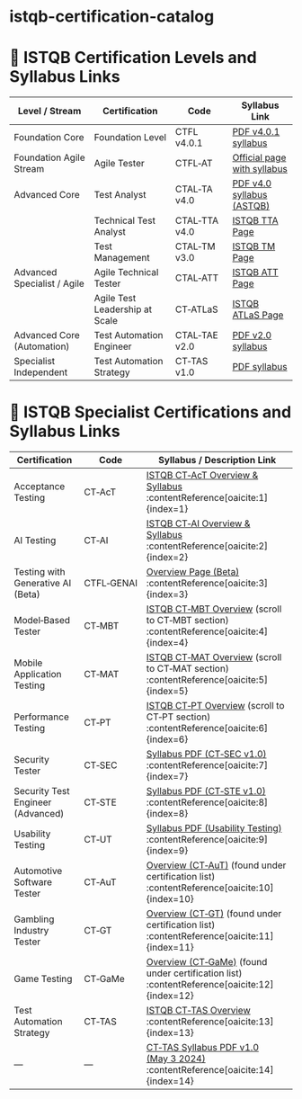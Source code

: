 # istqb-certification-catalog
# 📘 ISTQB Certification Levels and Syllabus Links

| **Level / Stream**             | **Certification**                     | **Code**       | **Syllabus Link**                                   |
|-------------------------------|----------------------------------------|----------------|------------------------------------------------------|
| Foundation Core               | Foundation Level                      | CTFL v4.0.1    | [PDF v4.0.1 syllabus](https://istqb.org/?download_id=3345&sdm_process_download=1) |
| Foundation Agile Stream      | Agile Tester                          | CTFL‑AT        | [Official page with syllabus](https://istqb.org/certifications/certified-tester-foundation-level-agile-tester-ctfl-at/) |
| Advanced Core                | Test Analyst                          | CTAL‑TA v4.0   | [PDF v4.0 syllabus (ASTQB)](https://astqb.org/assets/documents/ISTQB-CTAL-TA-Syllabus-v4.0-EN-4.pdf) |
|                               | Technical Test Analyst                | CTAL‑TTA v4.0  | [ISTQB TTA Page](https://istqb.org/certifications/certified-tester-advanced-level-technical-test-analyst-ctal-tta-v4-0/) |
|                               | Test Management                       | CTAL‑TM v3.0   | [ISTQB TM Page](https://istqb.org/certifications/certified-tester-advanced-level-test-management-ctal-tm-v3-0/) |
| Advanced Specialist / Agile  | Agile Technical Tester                | CTAL‑ATT       | [ISTQB ATT Page](https://istqb.org/certifications/certified-tester-advanced-level-agile-technical-tester-ctal-att/) |
|                               | Agile Test Leadership at Scale        | CT‑ATLaS       | [ISTQB ATLaS Page](https://istqb.org/certifications/certified-tester-agile-test-leadership-at-scale-ct-atlas/) |
| Advanced Core (Automation)   | Test Automation Engineer              | CTAL‑TAE v2.0  | [PDF v2.0 syllabus](https://www.gasq.org/files/content/iqbohs/images/logo/ISTQB_CTAL-TAE_Syllabus_v2.0.pdf) |
| Specialist Independent       | Test Automation Strategy              | CT‑TAS v1.0    | [PDF syllabus](https://www.bcs.org/media/xiqglmbk/istqb-test-automation-strategy-syllabus.pdf) |

# 📘 ISTQB Specialist Certifications and Syllabus Links

| **Certification**                  | **Code**   | **Syllabus / Description Link**                                                                 |
|------------------------------------|------------|--------------------------------------------------------------------------------------------------|
| Acceptance Testing                 | CT‑AcT     | [ISTQB CT‑AcT Overview & Syllabus](https://istqb.org/certifications/certified-tester-acceptance-testing-ct-act/) :contentReference[oaicite:1]{index=1} |
| AI Testing                         | CT‑AI      | [ISTQB CT‑AI Overview & Syllabus](https://istqb.org/certifications/certified-tester-ai-testing-ct-ai/) :contentReference[oaicite:2]{index=2} |
| Testing with Generative AI (Beta) | CTFL‑GENAI | [Overview Page (Beta)](https://istqb.org/certifications/certified-tester-foundation-level-ai-testing/) :contentReference[oaicite:3]{index=3} |
| Model‑Based Tester                | CT‑MBT     | [ISTQB CT‑MBT Overview](https://istqb.org/what-we-do/) (scroll to CT‑MBT section) :contentReference[oaicite:4]{index=4} |
| Mobile Application Testing        | CT‑MAT     | [ISTQB CT‑MAT Overview](https://istqb.org/what-we-do/) (scroll to CT‑MAT section) :contentReference[oaicite:5]{index=5} |
| Performance Testing               | CT‑PT      | [ISTQB CT‑PT Overview](https://istqb.org/what-we-do/) (scroll to CT‑PT section) :contentReference[oaicite:6]{index=6} |
| Security Tester                   | CT‑SEC     | [Syllabus PDF (CT‑SEC v1.0)](https://istqb.org/wp-content/uploads/2025/02/ISTQB_STE_Syllabus_v1.0.pdf) :contentReference[oaicite:7]{index=7} |
| Security Test Engineer (Advanced) | CT‑STE     | [Syllabus PDF (CT‑STE v1.0)](https://istqb.org/wp-content/uploads/2025/02/ISTQB_STE_Syllabus_v1.0.pdf) :contentReference[oaicite:8]{index=8} |
| Usability Testing                 | CT‑UT      | [Syllabus PDF (Usability Testing)](https://istqb.org/?download_id=3607&sdm_process_download=1) :contentReference[oaicite:9]{index=9} |
| Automotive Software Tester        | CT‑AuT     | [Overview (CT‑AuT)](https://scr.istqb.org/) (found under certification list) :contentReference[oaicite:10]{index=10} |
| Gambling Industry Tester          | CT‑GT      | [Overview (CT‑GT)](https://scr.istqb.org/) (found under certification list) :contentReference[oaicite:11]{index=11} |
| Game Testing                      | CT‑GaMe    | [Overview (CT‑GaMe)](https://scr.istqb.org/) (found under certification list) :contentReference[oaicite:12]{index=12} |
| Test Automation Strategy          | CT‑TAS     | [ISTQB CT‑TAS Overview](https://istqb.org/certifications/certified-tester-test-automation-strategy-ct-tas/) :contentReference[oaicite:13]{index=13} |
| —                                 | —          | [CT‑TAS Syllabus PDF v1.0 (May 3 2024)](https://istqb.org/?download_id=3571&sdm_process_download=1) :contentReference[oaicite:14]{index=14} |

